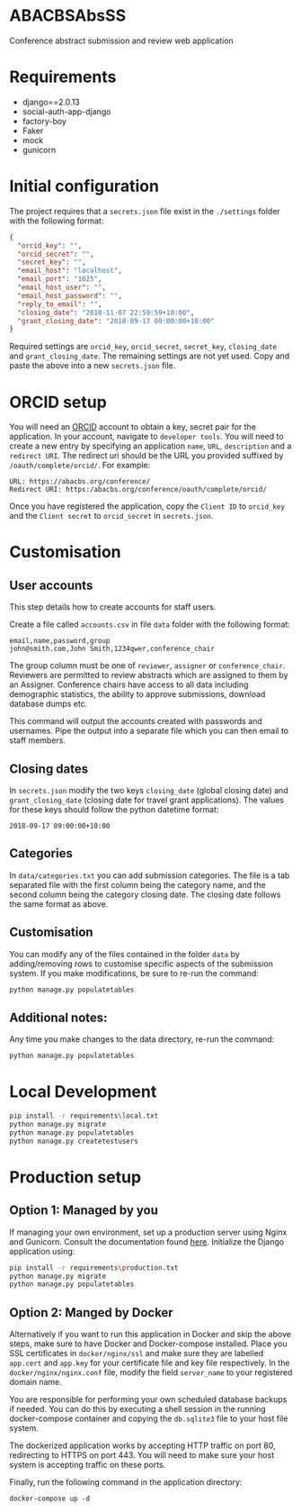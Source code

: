 # ABACBSAbsSS
Conference abstract submission and review web application

# Requirements
- django==2.0.13
- social-auth-app-django
- factory-boy
- Faker
- mock
- gunicorn


# Initial configuration
The project requires that a `secrets.json` file exist in the `./settings` folder with
the following format:

```json
{
  "orcid_key": "",
  "orcid_secret": "",
  "secret_key": "",
  "email_host": "localhost",
  "email_port": "1025",
  "email_host_user": "",
  "email_host_password": "",
  "reply_to_email": "",
  "closing_date": "2018-11-07 22:59:59+10:00",
  "grant_closing_date": "2018-09-17 09:00:00+10:00"
}
```

Required settings are `orcid_key`, `orcid_secret`, `secret_key`, `closing_date`
and `grant_closing_date`. The remaining settings are not yet used. Copy and paste
the above into a new `secrets.json` file.


# ORCID setup
You will need an [ORCID](https://orcid.org/) account to obtain a key, secret
pair for the application. In your account, navigate to `developer tools`. You
will need to create a new entry by specifying an application `name`, `URL`,
`description` and a `redirect URI`. The redirect uri should be the URL you provided
suffixed by `/oauth/complete/orcid/`. For example: 

```
URL: https://abacbs.org/conference/
Redirect URI: https:/abacbs.org/conference/oauth/complete/orcid/
```

Once you have registered the application, copy the `Client ID` to `orcid_key`
and the `Client secret` to `orcid_secret` in `secrets.json`.


# Customisation
## User accounts
This step details how to create accounts for staff users.

Create a file called `accounts.csv` in file `data` folder with the following 
format:

```csv
email,name,password,group
john@smith.com,John Smith,1234qwer,conference_chair
```

The group column must be one of `reviewer`, `assigner` or `conference_chair`.
Reviewers are permitted to review abstracts which are assigned to them by
an Assigner. Conference chairs have access to all data including demographic
statistics, the ability to approve submissions, download database dumps etc. 

This command will output the accounts created with passwords and usernames. Pipe
the output into a separate file which you can then email to staff members.


## Closing dates
In `secrets.json` modify the two keys `closing_date` (global closing date)
and `grant_closing_date` (closing date for travel grant applications). The values
for these keys should follow the python datetime format:

```
2018-09-17 09:00:00+10:00
```

## Categories
In `data/categories.txt` you can add submission categories. The file is a
tab separated file with the first column being the category name, and the second
column being the category closing date. The closing date follows the same format
as above.


## Customisation
You can modify any of the files contained in the folder `data` by
adding/removing rows to customise specific aspects of the submission system. If
you make modifications, be sure to re-run the command:

```bash
python manage.py populatetables
```

## Additional notes:
Any time you make changes to the data directory, re-run the command:

```bash
python manage.py populatetables
```

# Local Development
```bash
pip install -r requirements\local.txt
python manage.py migrate
python manage.py populatetables
python manage.py createtestusers 
```

# Production setup
## Option 1: Managed by you
If managing your own environment, set up a production server using Nginx and Gunicorn. Consult the documentation found 
[here](https://docs.gunicorn.org/en/stable/deploy.html). Initialize the Django application using:

```bash
pip install -r requirements\production.txt
python manage.py migrate
python manage.py populatetables
```

## Option 2: Manged by Docker
Alternatively if you want to run this application in Docker and skip the above steps, make sure to have Docker and 
Docker-compose installed. Place you SSL certificates in `docker/nginx/ssl` and make sure  they are labelled `app.cert` 
and `app.key` for your certificate file and key file respectively. In the `docker/nginx/nginx.conf` file, modify the 
field `server_name` to your registered domain name.

You are responsible for performing your own scheduled database backups if needed. You can do this by executing a shell
session in the running docker-compose container and copying the `db.sqlite3` file to your host file system.

The dockerized application works by accepting HTTP traffic on port 80, redirecting to HTTPS on port 443. You will need
to make sure your host system is accepting traffic on these ports.

Finally, run the following command in the application directory:

```shell
docker-compose up -d
```